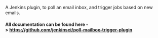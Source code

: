 A Jenkins plugin, to poll an email inbox, and trigger jobs based on new
emails.

#### All documentation can be found here -\> <https://github.com/jenkinsci/poll-mailbox-trigger-plugin>
